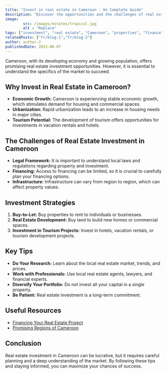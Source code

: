```yaml
---
title: "Invest in real estate in Cameroon : Un Complete Guide"
description: "Discover the opportunities and the challenges of real estate investments in Cameroun. Apprenez les stratégies clés pour réussir dans ce marché en pleine croissance."
image:   
        src: /images/estates/tropical.jpg
        alt : "Replace"
tags: ["investment", "real estate", "Cameroon", "properties", "finance"]
relatedPosts: ["fr/blog-1","fr/blog-2"] 
author: author-2
publishedDate: 2023-06-07
---
```


Cameroon, with its developing economy and growing population, offers promising real estate investment opportunities. However, it is essential to understand the specifics of the market to succeed.

## Why Invest in Real Estate in Cameroon?

* **Economic Growth:** Cameroon is experiencing stable economic growth, which stimulates demand for housing and commercial spaces.
* **Urbanization:** Rapid urbanization leads to an increase in housing needs in major cities.
* **Tourism Potential:** The development of tourism offers opportunities for investments in vacation rentals and hotels.

## The Challenges of Real Estate Investment in Cameroon

* **Legal Framework:** It is important to understand local laws and regulations regarding property and investment.
* **Financing:** Access to financing can be limited, so it is crucial to carefully plan your financing options.
* **Infrastructure:** Infrastructure can vary from region to region, which can affect property values.

## Investment Strategies

1.  **Buy-to-Let:** Buy properties to rent to individuals or businesses.
2.  **Real Estate Development:** Buy land to build new homes or commercial spaces.
3.  **Investment in Tourism Projects:** Invest in hotels, vacation rentals, or tourism development projects.

## Key Tips

* **Do Your Research:** Learn about the local real estate market, trends, and prices.
* **Work with Professionals:** Use local real estate agents, lawyers, and financial experts.
* **Diversify Your Portfolio:** Do not invest all your capital in a single property.
* **Be Patient:** Real estate investment is a long-term commitment.

## Useful Resources

* [Financing Your Real Estate Project](/blog/financing-your-real-estate-project)
* [Promising Regions of Cameroon](/blog/promising-regions-of-cameroon)

## Conclusion

Real estate investment in Cameroon can be lucrative, but it requires careful planning and a deep understanding of the market. By following these tips and staying informed, you can maximize your chances of success.